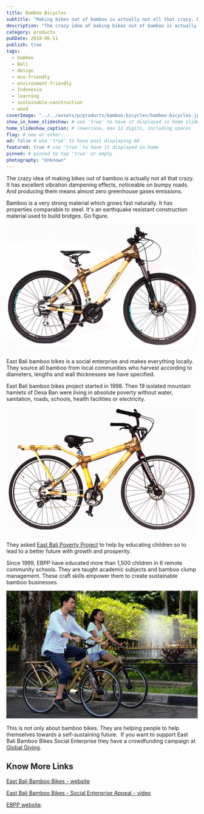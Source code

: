 ```yaml
---
title: Bamboo Bicycles
subtitle: "Making bikes out of bamboo is actually not all that crazy. East Bali bamboo bikes manufacture them locally."
description: "The crazy idea of making bikes out of bamboo is actually not all that crazy. It has excellent vibration dampening effects, cool for bumpy roads."
category: products
pubDate: 2018-06-11
publish: true
tags:
  - bamboo
  - Bali
  - design
  - eco-friendly
  - environment-friendly
  - Indonesia
  - learning
  - sustainable-construction
  - wood
coverImage: "../../assets/p/products/bamboo-bicycles/bamboo-bicycles.jpg"
show_in_home_slideshow: # use 'true' to have it displayed in home slideshow
home_slideshow_caption: # lowercase, max 12 digits, including spaces
flag: # new or other...
ad: false # use 'true' to have post displaying AD
featured: true # use 'true' to have it displayed in home
pinned: # pinned to top 'true' or empty
photography: "Unknown"
---
```


The crazy idea of making bikes out of bamboo is actually not all that crazy. It has excellent vibration dampening effects, noticeable on bumpy roads. And producing them means almost zero greenhouse gases emissions.

Bamboo is a very strong material which grows fast naturally. It has properties comparable to steel. It's an earthquake resistant construction material used to build bridges. Go figure.

![Mountain bamboo bike for women](../../assets/p/products/bamboo-bicycles/bamboo-bicycles-02.jpg)

East Bali bamboo bikes is a social enterprise and makes everything locally. They source all bamboo from local communities who harvest according to diameters, lengths and wall thicknesses we have specified.

East Bali bamboo bikes project started in 1998. Then 19 isolated mountain hamlets of Desa Ban were living in absolute poverty without water, sanitation, roads, schools, health facilities or electricity.

![City bamboo bike for women](../../assets/p/products/bamboo-bicycles/bamboo-bicycles-03.jpg)

They asked [East Bali Poverty Project](https://www.eastbalipovertyproject.org/) to help by educating children so to lead to a better future with growth and prosperity.

Since 1999, EBPP have educated more than 1,500 children in 6 remote community schools. They are taught academic subjects and bamboo clump management. These craft skills empower them to create sustainable bamboo businesses.

![East Bali bamboo City bikes](../../assets/p/products/bamboo-bicycles/bamboo-bicycles-04.jpg)

This is not only about bamboo bikes. They are helping people to help themselves towards a self-sustaining future. ​ If you want to support East Bali Bamboo Bikes Social Enterprise they have a crowdfunding campaign at [Global Giving](https://www.globalgiving.org/projects/bamboo-business-for-3000-east-bali-families/).

## Know More Links

[East Bali Bamboo Bikes - website](https://www.eastbalibamboobikes.com/)

[East Bali Bamboo Bikes - Social Enterprise Appeal - video](https://youtu.be/CbVUxduGZ3c)

[EBPP website](https://www.eastbalipovertyproject.org/).
